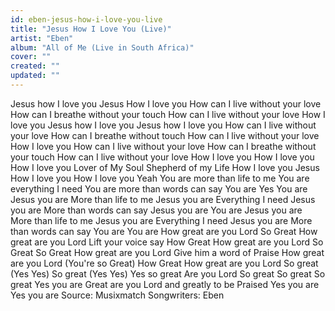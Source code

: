 ```yaml
---
id: eben-jesus-how-i-love-you-live
title: "Jesus How I Love You (Live)"
artist: "Eben"
album: "All of Me (Live in South Africa)"
cover: ""
created: ""
updated: ""
---
```


Jesus how I love you
Jesus How I love you
How can I live without your love
How can I breathe without your touch
How can I live without your love
How I love you
Jesus how I love you
Jesus how I love you
How can I live without your love
How can I breathe without touch
How can I live without your love
How I love you
How can I live without your love
How can I breathe without your touch
How can I live without your love
How I love you
How I love you
How I love you
Lover of My Soul
Shepherd of my Life
How I love you Jesus
How I love you
How I love you
Yeah
You are more than life to me
You are everything I need
You are more than words can say
You are Yes
You are
Jesus you are
More than life to me
Jesus you are
Everything I need
Jesus you are
More than words can say
Jesus you are
You are
Jesus you are
More than life to me
Jesus you are
Everything I need
Jesus you are
More than words can say
You are
You are
How great are you Lord
So Great
How great are you Lord
Lift your voice say How Great
How great are you Lord
So Great
So Great
How great are you Lord
Give him a word of Praise
How great are you Lord (You're so Great)
How Great
How great are you Lord
So great (Yes Yes)
So great (Yes Yes)
Yes so great
Are you Lord
So great
So great
So great
Yes you are
Great are you Lord and greatly to be Praised
Yes you are
Yes you are
Source: Musixmatch
Songwriters: Eben